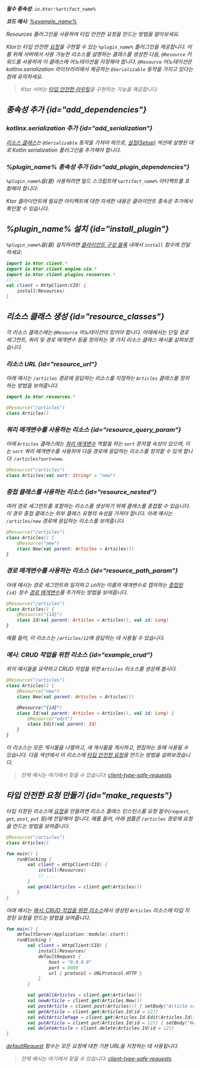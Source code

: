 [//]: # (title: 타입 안전한 요청)

<show-structure for="chapter" depth="2"/>
<primary-label ref="client-plugin"/>

<var name="plugin_name" value="Resources"/>
<var name="artifact_name" value="ktor-client-resources"/>

<tldr>
<p>
<b>필수 종속성</b>: <code>io.ktor:%artifact_name%</code>
</p>
<var name="example_name" value="client-type-safe-requests"/>
<p>
    <b>코드 예시</b>:
    <a href="https://github.com/ktorio/ktor-documentation/tree/%ktor_version%/codeSnippets/snippets/%example_name%">
        %example_name%
    </a>
</p>
</tldr>

<link-summary>
Resources 플러그인을 사용하여 타입 안전한 요청을 만드는 방법을 알아보세요.
</link-summary>

Ktor는 타입 안전한 [요청](client-requests.md)을 구현할 수 있는 `%plugin_name%` 플러그인을 제공합니다. 이를 위해 서버에서 사용 가능한 리소스를 설명하는 클래스를 생성한 다음, `@Resource` 키워드를 사용하여 이 클래스에 어노테이션을 지정해야 합니다. `@Resource` 어노테이션은 kotlinx.serialization 라이브러리에서 제공하는 `@Serializable` 동작을 가지고 있다는 점에 유의하세요.

> Ktor 서버는 [타입 안전한 라우팅](server-resources.md)을 구현하는 기능을 제공합니다.

## 종속성 추가 {id="add_dependencies"}

### kotlinx.serialization 추가 {id="add_serialization"}

[리소스 클래스](#resource_classes)는 `@Serializable` 동작을 가져야 하므로, [설정(Setup)](https://github.com/Kotlin/kotlinx.serialization#setup) 섹션에 설명된 대로 Kotlin serialization 플러그인을 추가해야 합니다.

### %plugin_name% 종속성 추가 {id="add_plugin_dependencies"}

<p>
    <code>%plugin_name%</code>을(를) 사용하려면 빌드 스크립트에 <code>%artifact_name%</code> 아티팩트를 포함해야 합니다:
</p>
<Tabs group="languages">
    <TabItem title="Gradle (Kotlin)" group-key="kotlin">
        <code-block lang="Kotlin" code="            implementation(&quot;io.ktor:%artifact_name%:$ktor_version&quot;)"/>
    </TabItem>
    <TabItem title="Gradle (Groovy)" group-key="groovy">
        <code-block lang="Groovy" code="            implementation &quot;io.ktor:%artifact_name%:$ktor_version&quot;"/>
    </TabItem>
    <TabItem title="Maven" group-key="maven">
        <code-block lang="XML" code="            &lt;dependency&gt;&#10;                &lt;groupId&gt;io.ktor&lt;/groupId&gt;&#10;                &lt;artifactId&gt;%artifact_name%-jvm&lt;/artifactId&gt;&#10;                &lt;version&gt;${ktor_version}&lt;/version&gt;&#10;            &lt;/dependency&gt;"/>
    </TabItem>
</Tabs>
<p>
    Ktor 클라이언트에 필요한 아티팩트에 대한 자세한 내용은 <Links href="/ktor/client-dependencies" summary="기존 프로젝트에 클라이언트 종속성을 추가하는 방법을 알아보세요.">클라이언트 종속성 추가</Links>에서 확인할 수 있습니다.
</p>

## %plugin_name% 설치 {id="install_plugin"}

`%plugin_name%`을(를) 설치하려면 [클라이언트 구성 블록](client-create-and-configure.md#configure-client) 내에서 `install` 함수에 전달하세요:
```kotlin
import io.ktor.client.*
import io.ktor.client.engine.cio.*
import io.ktor.client.plugins.resources.*
//...
val client = HttpClient(CIO) {
    install(Resources)
}
```

## 리소스 클래스 생성 {id="resource_classes"}

각 리소스 클래스에는 `@Resource` 어노테이션이 있어야 합니다. 
아래에서는 단일 경로 세그먼트, 쿼리 및 경로 매개변수 등을 정의하는 몇 가지 리소스 클래스 예시를 살펴보겠습니다.

### 리소스 URL {id="resource_url"}

아래 예시는 `/articles` 경로에 응답하는 리소스를 지정하는 `Articles` 클래스를 정의하는 방법을 보여줍니다. 

```kotlin
import io.ktor.resources.*

@Resource("/articles")
class Articles()
```

### 쿼리 매개변수를 사용하는 리소스 {id="resource_query_param"}

아래 `Articles` 클래스에는 [쿼리 매개변수](server-requests.md#query_parameters) 역할을 하는 `sort` 문자열 속성이 있으며, 이는 `sort` 쿼리 매개변수를 사용하여 다음 경로에 응답하는 리소스를 정의할 수 있게 합니다: `/articles?sort=new`. 

```kotlin
@Resource("/articles")
class Articles(val sort: String? = "new")
```

### 중첩 클래스를 사용하는 리소스 {id="resource_nested"}

여러 경로 세그먼트를 포함하는 리소스를 생성하기 위해 클래스를 중첩할 수 있습니다. 이 경우 중첩 클래스는 외부 클래스 유형의 속성을 가져야 합니다. 
아래 예시는 `/articles/new` 경로에 응답하는 리소스를 보여줍니다.

```kotlin
@Resource("/articles")
class Articles() {
    @Resource("new")
    class New(val parent: Articles = Articles())
}
```

### 경로 매개변수를 사용하는 리소스 {id="resource_path_param"}

아래 예시는 경로 세그먼트와 일치하고 `id`라는 이름의 매개변수로 캡처하는 [중첩된](#resource_nested) `{id}` 정수 [경로 매개변수](server-routing.md#path_parameter)를 추가하는 방법을 보여줍니다.

```kotlin
@Resource("/articles")
class Articles() {
    @Resource("{id}")
    class Id(val parent: Articles = Articles(), val id: Long)
}
```

예를 들어, 이 리소스는 `/articles/12`에 응답하는 데 사용될 수 있습니다.

### 예시: CRUD 작업을 위한 리소스 {id="example_crud"}

위의 예시들을 요약하고 CRUD 작업을 위한 `Articles` 리소스를 생성해 봅시다.

```kotlin
@Resource("/articles")
class Articles() {
    @Resource("new")
    class New(val parent: Articles = Articles())

    @Resource("{id}")
    class Id(val parent: Articles = Articles(), val id: Long) {
        @Resource("edit")
        class Edit(val parent: Id)
    }
}
```

이 리소스는 모든 게시물을 나열하고, 새 게시물을 게시하고, 편집하는 등에 사용될 수 있습니다. 다음 섹션에서 이 리소스에 [타입 안전한 요청](#make_requests)을 만드는 방법을 살펴보겠습니다.

> 전체 예시는 여기에서 찾을 수 있습니다: [client-type-safe-requests](https://github.com/ktorio/ktor-documentation/tree/%ktor_version%/codeSnippets/snippets/client-type-safe-requests).

## 타입 안전한 요청 만들기 {id="make_requests"}

타입 지정된 리소스에 [요청](client-requests.md)을 만들려면 리소스 클래스 인스턴스를 요청 함수(`request`, `get`, `post`, `put` 등)에 전달해야 합니다. 예를 들어, 아래 샘플은 `/articles` 경로에 요청을 만드는 방법을 보여줍니다.

```kotlin
@Resource("/articles")
class Articles()

fun main() {
    runBlocking {
        val client = HttpClient(CIO) {
            install(Resources)
            // ...
        }
        val getAllArticles = client.get(Articles())
    }
}
```

아래 예시는 [예시: CRUD 작업을 위한 리소스](#example_crud)에서 생성된 `Articles` 리소스에 타입 지정된 요청을 만드는 방법을 보여줍니다. 

```kotlin
fun main() {
    defaultServer(Application::module).start()
    runBlocking {
        val client = HttpClient(CIO) {
            install(Resources)
            defaultRequest {
                host = "0.0.0.0"
                port = 8080
                url { protocol = URLProtocol.HTTP }
            }
        }

        val getAllArticles = client.get(Articles())
        val newArticle = client.get(Articles.New())
        val postArticle = client.post(Articles()) { setBody("Article content") }
        val getArticle = client.get(Articles.Id(id = 12))
        val editArticlePage = client.get(Articles.Id.Edit(Articles.Id(id = 12)))
        val putArticle = client.put(Articles.Id(id = 12)) { setBody("New article content") }
        val deleteArticle = client.delete(Articles.Id(id = 12))
}
```

[defaultRequest](client-default-request.md) 함수는 모든 요청에 대한 기본 URL을 지정하는 데 사용됩니다.

> 전체 예시는 여기에서 찾을 수 있습니다: [client-type-safe-requests](https://github.com/ktorio/ktor-documentation/tree/%ktor_version%/codeSnippets/snippets/client-type-safe-requests).